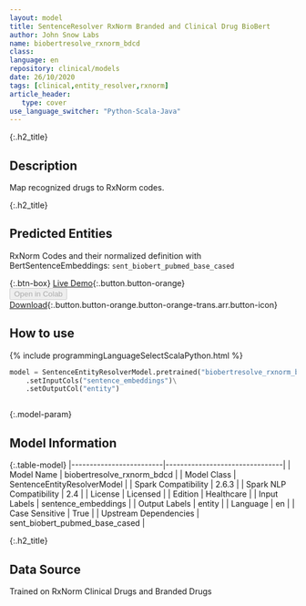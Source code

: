 ```yaml
---
layout: model
title: SentenceResolver RxNorm Branded and Clinical Drug BioBert
author: John Snow Labs
name: biobertresolve_rxnorm_bdcd
class: 
language: en
repository: clinical/models
date: 26/10/2020
tags: [clinical,entity_resolver,rxnorm]
article_header:
   type: cover
use_language_switcher: "Python-Scala-Java"
---
```


{:.h2_title}
## Description 
Map recognized drugs to RxNorm codes.

 {:.h2_title}
## Predicted Entities
RxNorm Codes and their normalized definition with BertSentenceEmbeddings: `sent_biobert_pubmed_base_cased` 

{:.btn-box}
[Live Demo](https://demo.johnsnowlabs.com/healthcare/ER_RXNORM/){:.button.button-orange}<br/><button class="button button-orange" disabled>Open in Colab</button><br/>[Download](https://s3.amazonaws.com/auxdata.johnsnowlabs.com/clinical/models/biobertresolve_rxnorm_bdcd_en_2.6.3_2.4_1603683487151.zip){:.button.button-orange.button-orange-trans.arr.button-icon}<br/>

## How to use 
<div class="tabs-box" markdown="1">

{% include programmingLanguageSelectScalaPython.html %}

```python
model = SentenceEntityResolverModel.pretrained("biobertresolve_rxnorm_bdcd","en","clinical/models")\
	.setInputCols("sentence_embeddings")\
	.setOutputCol("entity")
```

```scala

```
</div>



{:.model-param}
## Model Information

{:.table-model}
|-------------------------|--------------------------------|
| Model Name              | biobertresolve_rxnorm_bdcd     |
| Model Class             | SentenceEntityResolverModel    |
| Spark Compatibility     | 2.6.3                          |
| Spark NLP Compatibility | 2.4                            |
| License                 | Licensed                       |
| Edition                 | Healthcare                     |
| Input Labels            | sentence_embeddings            |
| Output Labels           | entity                         |
| Language                | en                             |
| Case Sensitive          | True                           |
| Upstream Dependencies   | sent_biobert_pubmed_base_cased |




{:.h2_title}
## Data Source
Trained on RxNorm Clinical Drugs and Branded Drugs

